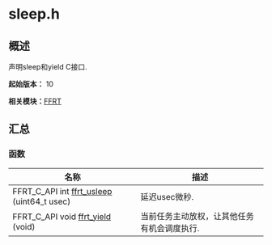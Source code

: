 # sleep.h


## 概述

声明sleep和yield C接口.

**起始版本：** 10

**相关模块：**[FFRT](_f_f_r_t.md)


## 汇总


### 函数

| 名称 | 描述 | 
| -------- | -------- |
| FFRT_C_API int [ffrt_usleep](_f_f_r_t.md#ffrt_usleep) (uint64_t usec) | 延迟usec微秒.  | 
| FFRT_C_API void [ffrt_yield](_f_f_r_t.md#ffrt_yield) (void) | 当前任务主动放权，让其他任务有机会调度执行.  | 
